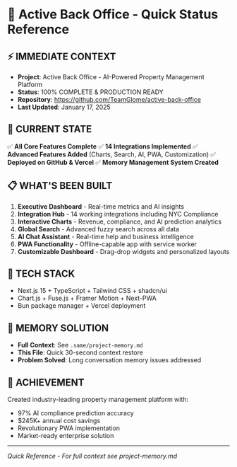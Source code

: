 # 🚀 Active Back Office - Quick Status Reference

## ⚡ **IMMEDIATE CONTEXT**
- **Project**: Active Back Office - AI-Powered Property Management Platform
- **Status**: 100% COMPLETE & PRODUCTION READY
- **Repository**: https://github.com/TeamGlome/active-back-office
- **Last Updated**: January 17, 2025

## 🎯 **CURRENT STATE**
✅ **All Core Features Complete**
✅ **14 Integrations Implemented**
✅ **Advanced Features Added** (Charts, Search, AI, PWA, Customization)
✅ **Deployed on GitHub & Vercel**
✅ **Memory Management System Created**

## 📋 **WHAT'S BEEN BUILT**
1. **Executive Dashboard** - Real-time metrics and AI insights
2. **Integration Hub** - 14 working integrations including NYC Compliance
3. **Interactive Charts** - Revenue, compliance, and AI prediction analytics
4. **Global Search** - Advanced fuzzy search across all data
5. **AI Chat Assistant** - Real-time help and business intelligence
6. **PWA Functionality** - Offline-capable app with service worker
7. **Customizable Dashboard** - Drag-drop widgets and personalized layouts

## 🔧 **TECH STACK**
- Next.js 15 + TypeScript + Tailwind CSS + shadcn/ui
- Chart.js + Fuse.js + Framer Motion + Next-PWA
- Bun package manager + Vercel deployment

## 🧠 **MEMORY SOLUTION**
- **Full Context**: See `.same/project-memory.md`
- **This File**: Quick 30-second context restore
- **Problem Solved**: Long conversation memory issues addressed

## 🎉 **ACHIEVEMENT**
Created industry-leading property management platform with:
- 97% AI compliance prediction accuracy
- $245K+ annual cost savings
- Revolutionary PWA implementation
- Market-ready enterprise solution

---
*Quick Reference - For full context see project-memory.md*
